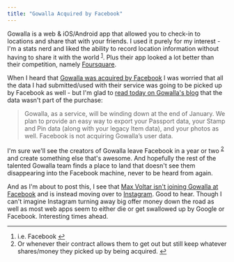 ```yaml
---
title: "Gowalla Acquired by Facebook"
---
```

<p>Gowalla is a web &amp; iOS/Android app that allowed you to check-in to locations and share that with your friends. I used it purely for my interest - I'm a stats nerd and liked the ability to record location information without having to share it with the world <sup id="fnref-19854:1"><a href="#fn-19854:1" rel="footnote">1</a></sup>. Plus their app looked a lot better than their competition, namely <a href="https://foursquare.com/">Foursquare</a>.</p>
<p>When I heard that <a href="https://news.cnet.com/8301-1023_3-57336065-93/facebook-reportedly-acquires-gowalla/">Gowalla was acquired by Facebook</a> I was worried that all the data I had submitted/used with their service was going to be picked up by Facebook as well - but I'm glad to <a href="https://blog.gowalla.com/post/13782997303/gowalla-going-to-facebook">read today on Gowalla's blog</a> that the data wasn't part of the purchase:</p>
<blockquote><p>
  Gowalla, as a service, will be winding down at the end of January. We plan to provide an easy way to export your Passport data, your Stamp and Pin data (along with your legacy Item data), and your photos as well. Facebook is not acquiring Gowalla’s user data.
</p></blockquote>
<p>I'm sure we'll see the creators of Gowalla leave Facebook in a year or two <sup id="fnref-19854:2"><a href="#fn-19854:2" rel="footnote">2</a></sup> and create something else that's awesome. And hopefully the rest of the talented Gowalla team finds a place to land that doesn't see them disappearing into the Facebook machine, never to be heard from again.</p>
<p>And as I'm about to post this, I see that <a href="https://maxvoltar.com/archive/goodbye-gowalla">Max Voltar isn't joining Gowalla at Facebook</a> and is instead moving over to <a href="https://instagr.am/">Instagram</a>. Good to hear. Though I can't imagine Instagram turning away big offer money down the road as well as most web apps seem to either die or get swallowed up by Google or Facebook. Interesting times ahead.</p>
<div class="footnotes">
<hr />
<ol>
<li id="fn-19854:1">
i.e. Facebook&#160;<a href="#fnref-19854:1" rev="footnote">&#8617;</a>
</li>
<li id="fn-19854:2">
Or whenever their contract allows them to get out but still keep whatever shares/money they picked up by being acquired.&#160;<a href="#fnref-19854:2" rev="footnote">&#8617;</a>
</li>
</ol>
</div>
